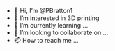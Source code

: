 - 👋 Hi, I’m @PBratton1
- 👀 I’m interested in 3D printing
- 🌱 I’m currently learning ...
- 💞️ I’m looking to collaborate on ...
- 📫 How to reach me ...

<!---
PBratton1/PBratton1 is a ✨ special ✨ repository because its `README.md` (this file) appears on your GitHub profile.
You can click the Preview link to take a look at your changes.
--->
